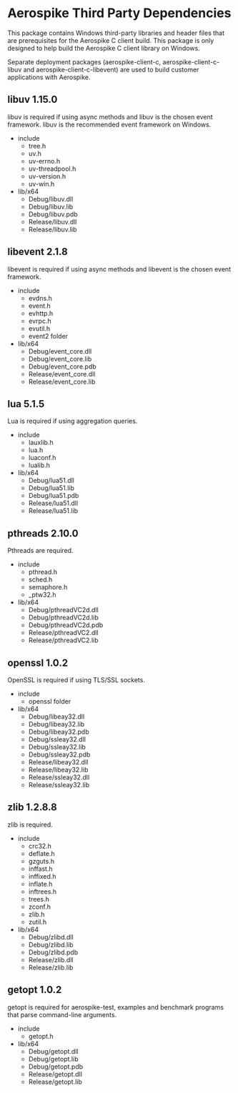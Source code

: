 # Aerospike Third Party Dependencies

This package contains Windows third-party libraries and header files that are 
prerequisites for the Aerospike C client build.  This package is only designed 
to help build the Aerospike C client library on Windows.

Separate deployment packages (aerospike-client-c, aerospike-client-c-libuv and 
aerospike-client-c-libevent) are used to build customer applications with Aerospike.

## libuv 1.15.0

libuv is required if using async methods and libuv is the chosen event framework.
libuv is the recommended event framework on Windows.

- include
	- tree.h
	- uv.h
	- uv-errno.h
	- uv-threadpool.h
	- uv-version.h
	- uv-win.h
- lib/x64
	- Debug/libuv.dll
	- Debug/libuv.lib
	- Debug/libuv.pdb
	- Release/libuv.dll
	- Release/libuv.lib

## libevent 2.1.8

libevent is required if using async methods and libevent is the chosen event framework.

- include
	- evdns.h
	- event.h
	- evhttp.h
	- evrpc.h
	- evutil.h
	- event2 folder
- lib/x64
	- Debug/event_core.dll
	- Debug/event_core.lib
	- Debug/event_core.pdb
	- Release/event_core.dll
	- Release/event_core.lib

## lua 5.1.5

Lua is required if using aggregation queries.

- include
	- lauxlib.h
	- lua.h
	- luaconf.h
	- lualib.h
- lib/x64
	- Debug/lua51.dll
	- Debug/lua51.lib
	- Debug/lua51.pdb
	- Release/lua51.dll
	- Release/lua51.lib

## pthreads 2.10.0

Pthreads are required.

- include
	- pthread.h
	- sched.h
	- semaphore.h
	- _ptw32.h
- lib/x64
	- Debug/pthreadVC2d.dll
	- Debug/pthreadVC2d.lib
	- Debug/pthreadVC2d.pdb
	- Release/pthreadVC2.dll
	- Release/pthreadVC2.lib

## openssl 1.0.2

OpenSSL is required if using TLS/SSL sockets.

- include
	- openssl folder
- lib/x64
	- Debug/libeay32.dll
	- Debug/libeay32.lib
	- Debug/libeay32.pdb
	- Debug/ssleay32.dll
	- Debug/ssleay32.lib
	- Debug/ssleay32.pdb
	- Release/libeay32.dll
	- Release/libeay32.lib
	- Release/ssleay32.dll
	- Release/ssleay32.lib

## zlib 1.2.8.8

zlib is required.

- include
	- crc32.h
	- deflate.h
	- gzguts.h
	- inffast.h
	- inffixed.h
	- inflate.h
	- inftrees.h
	- trees.h
	- zconf.h
	- zlib.h
	- zutil.h
- lib/x64
	- Debug/zlibd.dll
	- Debug/zlibd.lib
	- Debug/zlibd.pdb
	- Release/zlib.dll
	- Release/zlib.lib

## getopt 1.0.2

getopt is required for aerospike-test, examples and benchmark programs that 
parse command-line arguments.

- include
	- getopt.h
- lib/x64
	- Debug/getopt.dll
	- Debug/getopt.lib
	- Debug/getopt.pdb
	- Release/getopt.dll
	- Release/getopt.lib
